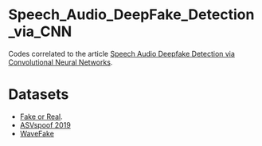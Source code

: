 # Speech_Audio_DeepFake_Detection_via_CNN
Codes correlated to the article [Speech Audio Deepfake Detection via Convolutional Neural Networks](https://ieeexplore.ieee.org/document/10569111).

# Datasets

- [Fake or Real](https://bil.eecs.yorku.ca/datasets/#:~:text=The%20Fake-or-Real%20Dataset%20The%20Fake-or-Real%20%28FoR%29%20dataset%20is,used%20to%20train%20classifiers%20to%20detect%20synthetic%20speech.).
- [ASVspoof 2019](https://www.asvspoof.org/index2019.html)
- [WaveFake](https://zenodo.org/records/5642694)

